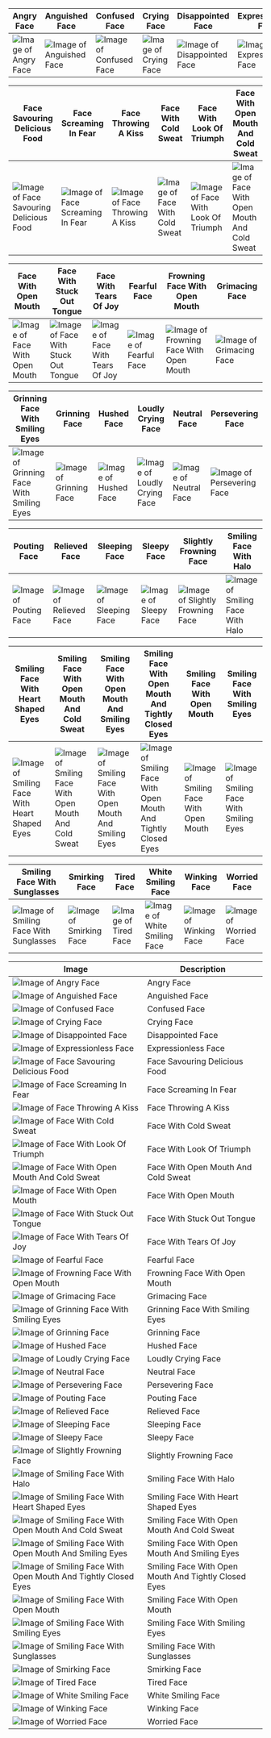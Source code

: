 | Angry Face | Anguished Face | Confused Face | Crying Face | Disappointed Face | Expressionless Face |
| ------------- | ------------- | ------------- | ------------- | ------------- | ------------- |
| ![Image of Angry Face ](https://raw.githubusercontent.com/JustOneMoreBlock/TeddyBear/master/128x128/angry-face.png) | ![Image of Anguished Face ](https://raw.githubusercontent.com/JustOneMoreBlock/TeddyBear/master/128x128/anguished-face.png) | ![Image of Confused Face ](https://raw.githubusercontent.com/JustOneMoreBlock/TeddyBear/master/128x128/confused-face.png) | ![Image of Crying Face ](https://raw.githubusercontent.com/JustOneMoreBlock/TeddyBear/master/128x128/crying-face.png) | ![Image of Disappointed Face ](https://raw.githubusercontent.com/JustOneMoreBlock/TeddyBear/master/128x128/disappointed-face.png) | ![Image of Expressionless Face ](https://raw.githubusercontent.com/JustOneMoreBlock/TeddyBear/master/128x128/expressionless-face.png) |

| Face Savouring Delicious Food | Face Screaming In Fear | Face Throwing A Kiss | Face With Cold Sweat | Face With Look Of Triumph | Face With Open Mouth And Cold Sweat |
| ------------- | ------------- | ------------- | ------------- | ------------- | ------------- |
| ![Image of Face Savouring Delicious Food ](https://raw.githubusercontent.com/JustOneMoreBlock/TeddyBear/master/128x128/face-savouring-delicious-food.png) | ![Image of Face Screaming In Fear ](https://raw.githubusercontent.com/JustOneMoreBlock/TeddyBear/master/128x128/face-screaming-in-fear.png) | ![Image of Face Throwing A Kiss ](https://raw.githubusercontent.com/JustOneMoreBlock/TeddyBear/master/128x128/face-throwing-a-kiss.png) | ![Image of Face With Cold Sweat ](https://raw.githubusercontent.com/JustOneMoreBlock/TeddyBear/master/128x128/face-with-cold-sweat.png) | ![Image of Face With Look Of Triumph ](https://raw.githubusercontent.com/JustOneMoreBlock/TeddyBear/master/128x128/face-with-look-of-triumph.png) | ![Image of Face With Open Mouth And Cold Sweat ](https://raw.githubusercontent.com/JustOneMoreBlock/TeddyBear/master/128x128/face-with-open-mouth-and-cold-sweat.png) |

| Face With Open Mouth | Face With Stuck Out Tongue | Face With Tears Of Joy | Fearful Face | Frowning Face With Open Mouth | Grimacing Face | 
| ------------- | ------------- | ------------- | ------------- | ------------- | ------------- |
| ![Image of Face With Open Mouth ](https://raw.githubusercontent.com/JustOneMoreBlock/TeddyBear/master/128x128/face-with-open-mouth.png) | ![Image of Face With Stuck Out Tongue ](https://raw.githubusercontent.com/JustOneMoreBlock/TeddyBear/master/128x128/face-with-stuck-out-tongue.png) | ![Image of Face With Tears Of Joy ](https://raw.githubusercontent.com/JustOneMoreBlock/TeddyBear/master/128x128/face-with-tears-of-joy.png) | ![Image of Fearful Face ](https://raw.githubusercontent.com/JustOneMoreBlock/TeddyBear/master/128x128/fearful-face.png) | ![Image of Frowning Face With Open Mouth ](https://raw.githubusercontent.com/JustOneMoreBlock/TeddyBear/master/128x128/frowning-face-with-open-mouth.png) | ![Image of Grimacing Face ](https://raw.githubusercontent.com/JustOneMoreBlock/TeddyBear/master/128x128/grimacing-face.png) |

| Grinning Face With Smiling Eyes | Grinning Face | Hushed Face | Loudly Crying Face | Neutral Face | Persevering Face |
| ------------------------------- | ------------- | ------------- | ------------- | ------------- | ------------- |
| ![Image of Grinning Face With Smiling Eyes ](https://raw.githubusercontent.com/JustOneMoreBlock/TeddyBear/master/128x128/grinning-face-with-smiling-eyes.png) | ![Image of Grinning Face ](https://raw.githubusercontent.com/JustOneMoreBlock/TeddyBear/master/128x128/grinning-face.png) | ![Image of Hushed Face ](https://raw.githubusercontent.com/JustOneMoreBlock/TeddyBear/master/128x128/hushed-face.png) | ![Image of Loudly Crying Face ](https://raw.githubusercontent.com/JustOneMoreBlock/TeddyBear/master/128x128/loudly-crying-face.png) | ![Image of Neutral Face ](https://raw.githubusercontent.com/JustOneMoreBlock/TeddyBear/master/128x128/neutral-face.png) | ![Image of Persevering Face ](https://raw.githubusercontent.com/JustOneMoreBlock/TeddyBear/master/128x128/persevering-face.png) |

| Pouting Face | Relieved Face | Sleeping Face | Sleepy Face | Slightly Frowning Face | Smiling Face With Halo |
| ------------- | ------------- | ------------- | ------------- | ------------- | ------------- |
| ![Image of Pouting Face ](https://raw.githubusercontent.com/JustOneMoreBlock/TeddyBear/master/128x128/pouting-face.png) | ![Image of Relieved Face ](https://raw.githubusercontent.com/JustOneMoreBlock/TeddyBear/master/128x128/relieved-face.png) | ![Image of Sleeping Face ](https://raw.githubusercontent.com/JustOneMoreBlock/TeddyBear/master/128x128/sleeping-face.png) | ![Image of Sleepy Face ](https://raw.githubusercontent.com/JustOneMoreBlock/TeddyBear/master/128x128/sleepy-face.png) | ![Image of Slightly Frowning Face ](https://raw.githubusercontent.com/JustOneMoreBlock/TeddyBear/master/128x128/slightly-frowning-face.png) | ![Image of Smiling Face With Halo ](https://raw.githubusercontent.com/JustOneMoreBlock/TeddyBear/master/128x128/smiling-face-with-halo.png) |


| Smiling Face With Heart Shaped Eyes | Smiling Face With Open Mouth And Cold Sweat | Smiling Face With Open Mouth And Smiling Eyes | Smiling Face With Open Mouth And Tightly Closed Eyes | Smiling Face With Open Mouth | Smiling Face With Smiling Eyes |
| ------------- | ------------- | ------------- | ------------- | ------------- | ------------- |
| ![Image of Smiling Face With Heart Shaped Eyes ](https://raw.githubusercontent.com/JustOneMoreBlock/TeddyBear/master/128x128/smiling-face-with-heart-shaped-eyes.png) | ![Image of Smiling Face With Open Mouth And Cold Sweat ](https://raw.githubusercontent.com/JustOneMoreBlock/TeddyBear/master/128x128/smiling-face-with-open-mouth-and-cold-sweat.png) | ![Image of Smiling Face With Open Mouth And Smiling Eyes ](https://raw.githubusercontent.com/JustOneMoreBlock/TeddyBear/master/128x128/smiling-face-with-open-mouth-and-smiling-eyes.png) | ![Image of Smiling Face With Open Mouth And Tightly Closed Eyes ](https://raw.githubusercontent.com/JustOneMoreBlock/TeddyBear/master/128x128/smiling-face-with-open-mouth-and-tightly-closed-eyes.png) | ![Image of Smiling Face With Open Mouth ](https://raw.githubusercontent.com/JustOneMoreBlock/TeddyBear/master/128x128/smiling-face-with-open-mouth.png) | ![Image of Smiling Face With Smiling Eyes ](https://raw.githubusercontent.com/JustOneMoreBlock/TeddyBear/master/128x128/smiling-face-with-smiling-eyes.png) |

| Smiling Face With Sunglasses | Smirking Face | Tired Face | White Smiling Face | Winking Face | Worried Face |
| ------------- | ------------- | ------------- | ------------- | ------------- | ------------- |
| ![Image of Smiling Face With Sunglasses ](https://raw.githubusercontent.com/JustOneMoreBlock/TeddyBear/master/128x128/smiling-face-with-sunglasses.png) | ![Image of Smirking Face ](https://raw.githubusercontent.com/JustOneMoreBlock/TeddyBear/master/128x128/smirking-face.png) | ![Image of Tired Face ](https://raw.githubusercontent.com/JustOneMoreBlock/TeddyBear/master/128x128/tired-face.png) | ![Image of White Smiling Face ](https://raw.githubusercontent.com/JustOneMoreBlock/TeddyBear/master/128x128/white-smiling-face.png) | ![Image of Winking Face ](https://raw.githubusercontent.com/JustOneMoreBlock/TeddyBear/master/128x128/winking-face.png) | ![Image of Worried Face ](https://raw.githubusercontent.com/JustOneMoreBlock/TeddyBear/master/128x128/worried-face.png) |



| Image | Description |
| --- | --- |
| ![Image of Angry Face ](https://raw.githubusercontent.com/JustOneMoreBlock/TeddyBear/master/128x128/angry-face.png) | Angry Face 
| ![Image of Anguished Face ](https://raw.githubusercontent.com/JustOneMoreBlock/TeddyBear/master/128x128/anguished-face.png) | Anguished Face 
| ![Image of Confused Face ](https://raw.githubusercontent.com/JustOneMoreBlock/TeddyBear/master/128x128/confused-face.png) | Confused Face 
| ![Image of Crying Face ](https://raw.githubusercontent.com/JustOneMoreBlock/TeddyBear/master/128x128/crying-face.png) | Crying Face 
| ![Image of Disappointed Face ](https://raw.githubusercontent.com/JustOneMoreBlock/TeddyBear/master/128x128/disappointed-face.png) | Disappointed Face 
| ![Image of Expressionless Face ](https://raw.githubusercontent.com/JustOneMoreBlock/TeddyBear/master/128x128/expressionless-face.png) | Expressionless Face 
| ![Image of Face Savouring Delicious Food ](https://raw.githubusercontent.com/JustOneMoreBlock/TeddyBear/master/128x128/face-savouring-delicious-food.png) | Face Savouring Delicious Food 
| ![Image of Face Screaming In Fear ](https://raw.githubusercontent.com/JustOneMoreBlock/TeddyBear/master/128x128/face-screaming-in-fear.png) | Face Screaming In Fear 
| ![Image of Face Throwing A Kiss ](https://raw.githubusercontent.com/JustOneMoreBlock/TeddyBear/master/128x128/face-throwing-a-kiss.png) | Face Throwing A Kiss 
| ![Image of Face With Cold Sweat ](https://raw.githubusercontent.com/JustOneMoreBlock/TeddyBear/master/128x128/face-with-cold-sweat.png) | Face With Cold Sweat 
| ![Image of Face With Look Of Triumph ](https://raw.githubusercontent.com/JustOneMoreBlock/TeddyBear/master/128x128/face-with-look-of-triumph.png) | Face With Look Of Triumph 
| ![Image of Face With Open Mouth And Cold Sweat ](https://raw.githubusercontent.com/JustOneMoreBlock/TeddyBear/master/128x128/face-with-open-mouth-and-cold-sweat.png) | Face With Open Mouth And Cold Sweat 
| ![Image of Face With Open Mouth ](https://raw.githubusercontent.com/JustOneMoreBlock/TeddyBear/master/128x128/face-with-open-mouth.png) | Face With Open Mouth 
| ![Image of Face With Stuck Out Tongue ](https://raw.githubusercontent.com/JustOneMoreBlock/TeddyBear/master/128x128/face-with-stuck-out-tongue.png) | Face With Stuck Out Tongue 
| ![Image of Face With Tears Of Joy ](https://raw.githubusercontent.com/JustOneMoreBlock/TeddyBear/master/128x128/face-with-tears-of-joy.png) | Face With Tears Of Joy 
| ![Image of Fearful Face ](https://raw.githubusercontent.com/JustOneMoreBlock/TeddyBear/master/128x128/fearful-face.png) | Fearful Face 
| ![Image of Frowning Face With Open Mouth ](https://raw.githubusercontent.com/JustOneMoreBlock/TeddyBear/master/128x128/frowning-face-with-open-mouth.png) | Frowning Face With Open Mouth 
| ![Image of Grimacing Face ](https://raw.githubusercontent.com/JustOneMoreBlock/TeddyBear/master/128x128/grimacing-face.png) | Grimacing Face 
| ![Image of Grinning Face With Smiling Eyes ](https://raw.githubusercontent.com/JustOneMoreBlock/TeddyBear/master/128x128/grinning-face-with-smiling-eyes.png) | Grinning Face With Smiling Eyes 
| ![Image of Grinning Face ](https://raw.githubusercontent.com/JustOneMoreBlock/TeddyBear/master/128x128/grinning-face.png) | Grinning Face 
| ![Image of Hushed Face ](https://raw.githubusercontent.com/JustOneMoreBlock/TeddyBear/master/128x128/hushed-face.png) | Hushed Face 
| ![Image of Loudly Crying Face ](https://raw.githubusercontent.com/JustOneMoreBlock/TeddyBear/master/128x128/loudly-crying-face.png) | Loudly Crying Face 
| ![Image of Neutral Face ](https://raw.githubusercontent.com/JustOneMoreBlock/TeddyBear/master/128x128/neutral-face.png) | Neutral Face 
| ![Image of Persevering Face ](https://raw.githubusercontent.com/JustOneMoreBlock/TeddyBear/master/128x128/persevering-face.png) | Persevering Face 
| ![Image of Pouting Face ](https://raw.githubusercontent.com/JustOneMoreBlock/TeddyBear/master/128x128/pouting-face.png) | Pouting Face 
| ![Image of Relieved Face ](https://raw.githubusercontent.com/JustOneMoreBlock/TeddyBear/master/128x128/relieved-face.png) | Relieved Face 
| ![Image of Sleeping Face ](https://raw.githubusercontent.com/JustOneMoreBlock/TeddyBear/master/128x128/sleeping-face.png) | Sleeping Face 
| ![Image of Sleepy Face ](https://raw.githubusercontent.com/JustOneMoreBlock/TeddyBear/master/128x128/sleepy-face.png) | Sleepy Face 
| ![Image of Slightly Frowning Face ](https://raw.githubusercontent.com/JustOneMoreBlock/TeddyBear/master/128x128/slightly-frowning-face.png) | Slightly Frowning Face 
| ![Image of Smiling Face With Halo ](https://raw.githubusercontent.com/JustOneMoreBlock/TeddyBear/master/128x128/smiling-face-with-halo.png) | Smiling Face With Halo 
| ![Image of Smiling Face With Heart Shaped Eyes ](https://raw.githubusercontent.com/JustOneMoreBlock/TeddyBear/master/128x128/smiling-face-with-heart-shaped-eyes.png) | Smiling Face With Heart Shaped Eyes 
| ![Image of Smiling Face With Open Mouth And Cold Sweat ](https://raw.githubusercontent.com/JustOneMoreBlock/TeddyBear/master/128x128/smiling-face-with-open-mouth-and-cold-sweat.png) | Smiling Face With Open Mouth And Cold Sweat 
| ![Image of Smiling Face With Open Mouth And Smiling Eyes ](https://raw.githubusercontent.com/JustOneMoreBlock/TeddyBear/master/128x128/smiling-face-with-open-mouth-and-smiling-eyes.png) | Smiling Face With Open Mouth And Smiling Eyes 
| ![Image of Smiling Face With Open Mouth And Tightly Closed Eyes ](https://raw.githubusercontent.com/JustOneMoreBlock/TeddyBear/master/128x128/smiling-face-with-open-mouth-and-tightly-closed-eyes.png) | Smiling Face With Open Mouth And Tightly Closed Eyes 
| ![Image of Smiling Face With Open Mouth ](https://raw.githubusercontent.com/JustOneMoreBlock/TeddyBear/master/128x128/smiling-face-with-open-mouth.png) | Smiling Face With Open Mouth 
| ![Image of Smiling Face With Smiling Eyes ](https://raw.githubusercontent.com/JustOneMoreBlock/TeddyBear/master/128x128/smiling-face-with-smiling-eyes.png) | Smiling Face With Smiling Eyes 
| ![Image of Smiling Face With Sunglasses ](https://raw.githubusercontent.com/JustOneMoreBlock/TeddyBear/master/128x128/smiling-face-with-sunglasses.png) | Smiling Face With Sunglasses 
| ![Image of Smirking Face ](https://raw.githubusercontent.com/JustOneMoreBlock/TeddyBear/master/128x128/smirking-face.png) | Smirking Face 
| ![Image of Tired Face ](https://raw.githubusercontent.com/JustOneMoreBlock/TeddyBear/master/128x128/tired-face.png) | Tired Face 
| ![Image of White Smiling Face ](https://raw.githubusercontent.com/JustOneMoreBlock/TeddyBear/master/128x128/white-smiling-face.png) | White Smiling Face 
| ![Image of Winking Face ](https://raw.githubusercontent.com/JustOneMoreBlock/TeddyBear/master/128x128/winking-face.png) | Winking Face 
| ![Image of Worried Face ](https://raw.githubusercontent.com/JustOneMoreBlock/TeddyBear/master/128x128/worried-face.png) | Worried Face
